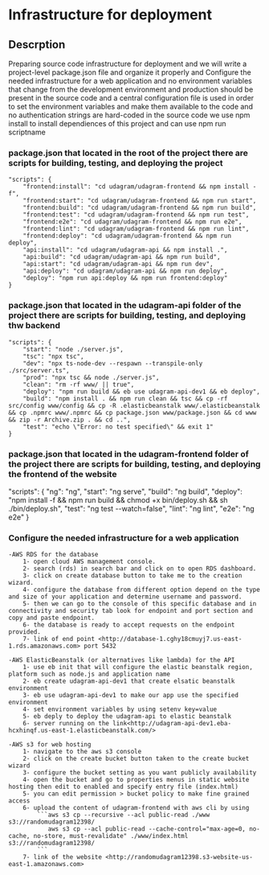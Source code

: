 # Infrastructure for deployment

## Descrption
Preparing source code infrastructure for deployment and we will write a project-level package.json file and organize it properly and Configure the needed infrastructure for a web application and no environment variables that change from the development environment and production should be present in the source code and a central configuration file is used in order to set the environment variables and make them available to the code and no authentication strings are hard-coded in the source code
we use npm install to install dependiences of this project and can use npm run scriptname

### package.json that located in the root of the project there are scripts for building, testing, and deploying the project

    "scripts": {
        "frontend:install": "cd udagram/udagram-frontend && npm install -f",
        "frontend:start": "cd udagram/udagram-frontend && npm run start",
        "frontend:build": "cd udagram/udagram-frontend && npm run build",
        "frontend:test": "cd udagram/udagram-frontend && npm run test",
        "frontend:e2e": "cd udagram/udagram-frontend && npm run e2e",
        "frontend:lint": "cd udagram/udagram-frontend && npm run lint",
        "frontend:deploy": "cd udagram/udagram-frontend && npm run deploy",
        "api:install": "cd udagram/udagram-api && npm install .",
        "api:build": "cd udagram/udagram-api && npm run build",
        "api:start": "cd udagram/udagram-api && npm run dev",
        "api:deploy": "cd udagram/udagram-api && npm run deploy",
        "deploy": "npm run api:deploy && npm run frontend:deploy"
    }

### package.json that located in the udagram-api folder of the project there are scripts for building, testing, and deploying thw backend 

    "scripts": {
        "start": "node ./server.js",
        "tsc": "npx tsc",
        "dev": "npx ts-node-dev --respawn --transpile-only ./src/server.ts",
        "prod": "npx tsc && node ./server.js",
        "clean": "rm -rf www/ || true",
        "deploy": "npm run build && eb use udagram-api-dev1 && eb deploy",
        "build": "npm install . && npm run clean && tsc && cp -rf src/config www/config && cp -R .elasticbeanstalk www/.elasticbeanstalk && cp .npmrc www/.npmrc && cp package.json www/package.json && cd www && zip -r Archive.zip . && cd ..",
        "test": "echo \"Error: no test specified\" && exit 1"
    }

### package.json that located in the udagram-frontend folder of the project there are scripts for building, testing, and deploying the frontend of the website

  "scripts": {
    "ng": "ng",
    "start": "ng serve",
    "build": "ng build",
    "deploy": "npm install -f && npm run build && chmod +x bin/deploy.sh && sh ./bin/deploy.sh",
    "test": "ng test --watch=false",
    "lint": "ng lint",
    "e2e": "ng e2e"
  }

  ### Configure the needed infrastructure for a web application

    -AWS RDS for the database
        1- open cloud AWS management console.
        2- search (rds) in search bar and click on to open RDS dashboard.
        3- click on create database button to take me to the creation wizard.
        4- configure the database from different option depend on the type and size of your application and determine username and password.
        5- then we can go to the console of this specific database and in connectivity and security tab look for endpoint and port section and copy and paste endpoint.
        6- the database is ready to accept requests on the endpoint provided. 
        7- link of end point <http://database-1.cghy18cmuyj7.us-east-1.rds.amazonaws.com> port 5432

    -AWS ElasticBeanstalk (or alternatives like lambda) for the API
        1- use eb init that will configure the elastic beanstalk region, platform such as node.js and application name
        2- eb create udagram-api-dev1 that create elsatic beanstalk environment 
        3- eb use udagram-api-dev1 to make our app use the specified environment
        4- set environment variables by using setenv key=value
        5- eb deply to deploy the udagram-api to elastic beanstalk
        6- server running on the link<http://udagram-api-dev1.eba-hcxhinqf.us-east-1.elasticbeanstalk.com/>
        
    -AWS s3 for web hosting
        1- navigate to the aws s3 console 
        2- click on the create bucket button taken to the create bucket wizard
        3- configure the bucket setting as you want publicly availability
        4- open the bucket and go to properties menus in static website hosting then edit to enabled and specify entry file (index.html)
        5- you can edit permission > bucket policy to make fine grained access 
        6- upload the content of udagram-frontend with aws cli by using 
            ```aws s3 cp --recursive --acl public-read ./www s3://randomudagram12398/
               aws s3 cp --acl public-read --cache-control="max-age=0, no-cache, no-store, must-revalidate" ./www/index.html s3://randomudagram12398/
            ```  
        7- link of the website <http://randomudagram12398.s3-website-us-east-1.amazonaws.com>